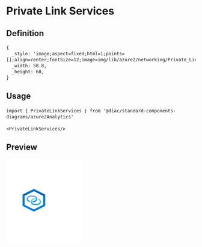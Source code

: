 # Private Link Services

## Definition

```
{
  _style: 'image;aspect=fixed;html=1;points=[];align=center;fontSize=12;image=img/lib/azure2/networking/Private_Link_Hub.svg;strokeColor=none;',
  _width: 58.8,
  _height: 68,
}
```

## Usage

```
import { PrivateLinkServices } from '@diac/standard-components-diagrams/azure2Analytics'

<PrivateLinkServices/>
```

## Preview

<img src="./private-link-services.png" width="200"/>
